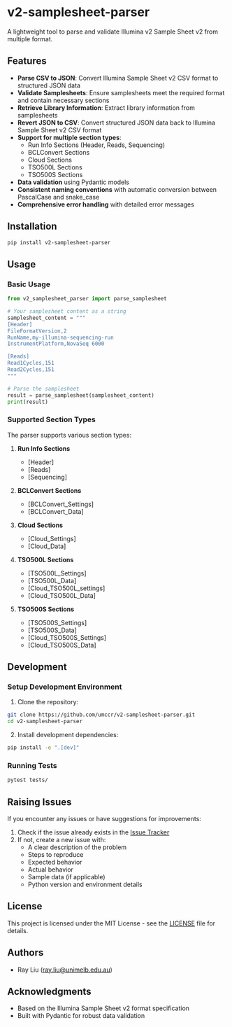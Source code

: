 # v2-samplesheet-parser

A lightweight tool to parse and validate Illumina v2 Sample Sheet v2 from multiple format.

## Features

- **Parse CSV to JSON**: Convert Illumina Sample Sheet v2 CSV format to structured JSON data
- **Validate Samplesheets**: Ensure samplesheets meet the required format and contain necessary sections
- **Retrieve Library Information**: Extract library information from samplesheets
- **Revert JSON to CSV**: Convert structured JSON data back to Illumina Sample Sheet v2 CSV format
- **Support for multiple section types**:
  - Run Info Sections (Header, Reads, Sequencing)
  - BCLConvert Sections
  - Cloud Sections
  - TSO500L Sections
  - TSO500S Sections
- **Data validation** using Pydantic models
- **Consistent naming conventions** with automatic conversion between PascalCase and snake_case
- **Comprehensive error handling** with detailed error messages

## Installation

```bash
pip install v2-samplesheet-parser
```

## Usage

### Basic Usage

```python
from v2_samplesheet_parser import parse_samplesheet

# Your samplesheet content as a string
samplesheet_content = """
[Header]
FileFormatVersion,2
RunName,my-illumina-sequencing-run
InstrumentPlatform,NovaSeq 6000

[Reads]
Read1Cycles,151
Read2Cycles,151
"""

# Parse the samplesheet
result = parse_samplesheet(samplesheet_content)
print(result)
```

### Supported Section Types

The parser supports various section types:

1. **Run Info Sections**

   - [Header]
   - [Reads]
   - [Sequencing]

2. **BCLConvert Sections**

   - [BCLConvert_Settings]
   - [BCLConvert_Data]

3. **Cloud Sections**

   - [Cloud_Settings]
   - [Cloud_Data]

4. **TSO500L Sections**

   - [TSO500L_Settings]
   - [TSO500L_Data]
   - [Cloud_TSO500L_settings]
   - [Cloud_TSO500L_Data]

5. **TSO500S Sections**
   - [TSO500S_Settings]
   - [TSO500S_Data]
   - [Cloud_TSO500S_Settings]
   - [Cloud_TSO500S_Data]

## Development

### Setup Development Environment

1. Clone the repository:

```bash
git clone https://github.com/umccr/v2-samplesheet-parser.git
cd v2-samplesheet-parser
```

2. Install development dependencies:

```bash
pip install -e ".[dev]"
```

### Running Tests

```bash
pytest tests/
```

## Raising Issues

If you encounter any issues or have suggestions for improvements:

1. Check if the issue already exists in the [Issue Tracker](https://github.com/umccr/v2-samplesheet-parser/issues)
2. If not, create a new issue with:
   - A clear description of the problem
   - Steps to reproduce
   - Expected behavior
   - Actual behavior
   - Sample data (if applicable)
   - Python version and environment details

## License

This project is licensed under the MIT License - see the [LICENSE](LICENSE) file for details.

## Authors

- Ray Liu (ray.liu@unimelb.edu.au)

## Acknowledgments

- Based on the Illumina Sample Sheet v2 format specification
- Built with Pydantic for robust data validation
